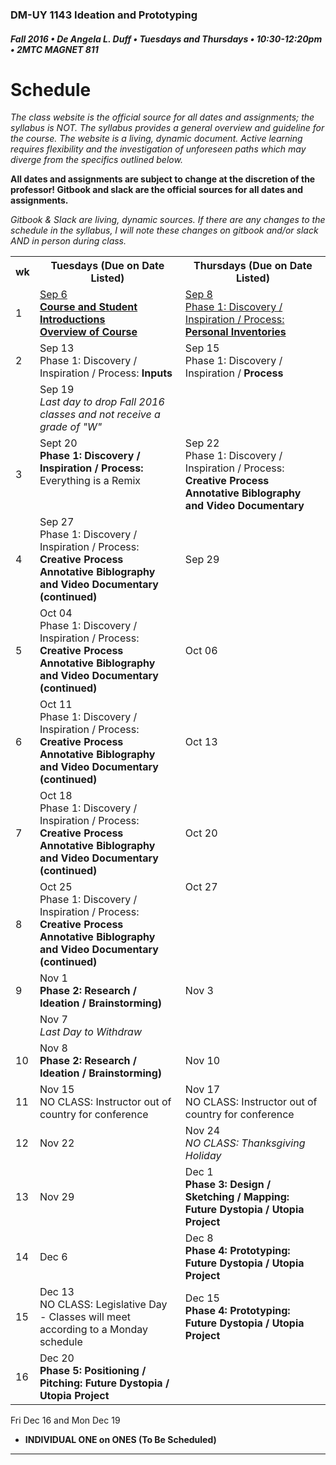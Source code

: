 ### DM-UY 1143 Ideation and Prototyping
##### Fall 2016 • De Angela L. Duff • Tuesdays and Thursdays • 10:30-12:20pm • 2MTC MAGNET 811

# Schedule

_The class website is the official source for all dates and assignments; the syllabus is NOT. The syllabus provides a general overview and guideline for the course. The website is a living, dynamic document. Active learning requires flexibility and the investigation of unforeseen paths which may diverge from the specifics outlined below._


**All dates and assignments are subject to change at the discretion of the professor! Gitbook and slack are the official sources for all dates and assignments.**

*Gitbook & Slack are living, dynamic sources. If there are any changes to the schedule in the syllabus, I will note these changes on gitbook and/or slack AND in person during class.*
<table>
    <tr>
        <th width="4%">wk</th>
        <th width="48%">Tuesdays (Due on Date Listed)</th>
        <th width="48%">Thursdays (Due on Date Listed)</th>
    </tr>
    <tr>
        <td>1</td>
        <td><a href="week_1_detail_sep_6.md">Sep 6<br><strong>Course and Student Introductions<br>Overview of Course</strong></a></td>
        <td><a href="week_1_detail_sep_8.md">Sep 8<br>Phase 1: Discovery / Inspiration / Process: <strong>Personal Inventories</strong></a></td>
    </tr>
    <tr>
        <td>2</td>    
        <td><a href="week_2_detail_sep_8.md"></a>Sep 13<br>Phase 1: Discovery / Inspiration / Process: <strong>Inputs</strong></td>
        <td valign="top"><a href="week_3_detail_sep_15.md"></a>Sep 15<br>Phase 1: Discovery / Inspiration / <strong>Process</strong> </td>
    </tr>
    <tr>
        <td><td>Sep 19<br><i>Last day to drop Fall 2016 classes and not receive a grade of "W"</i></td><td></td>
    </tr
    <tr>
        <td>3</td> 
        <td valign="top"><a href="week_3_detail_sep_15.md"></a>Sept 20<br><strong>Phase 1: Discovery / Inspiration / Process:</strong> Everything is a Remix</td>
        <td valign="top"><a href="week_4_detail_sep_22.md"></a>Sep 22<br>Phase 1: Discovery / Inspiration / Process: <strong>Creative Process Annotative Biblography and Video Documentary</strong></td>
    </tr>
    <tr>
        <td>4</td>
        <td valign="top"><a href="week_4_detail_sep_22.md"></a>Sep 27<br>Phase 1: Discovery / Inspiration / Process: <strong>Creative Process Annotative Biblography and Video Documentary (continued)</strong></td>
        <td><a href="week_5_detail_sep_29.md"></a>Sep 29<br><strong></strong></td>
    </tr>
    <tr>
        <td>5</td>
        <td><a href="week_5_detail_sep_29.md"></a>Oct 04<br>Phase 1: Discovery / Inspiration / Process: <strong>Creative Process Annotative Biblography and Video Documentary (continued)</strong></td>
        <td><a href="week_6_detail_oct_6.md"></a>Oct 06<br><strong></strong></td>
    </tr>
    <tr>
        <td>6</td>    
        <td><a href="week_6_detail_oct_6.md"></a>Oct 11<br>Phase 1: Discovery / Inspiration / Process: <strong>Creative Process Annotative Biblography and Video Documentary (continued)</strong></td>
        <td><a href="week_7_detail_oct_13.md"></a>Oct 13<br><strong></strong></td>
    </tr>
    <tr>
        <td>7</td>     
        <td><a href="week_7_detail_oct_13.md"></a>Oct 18<br>Phase 1: Discovery / Inspiration / Process: <strong>Creative Process Annotative Biblography and Video Documentary (continued)</strong></td>
        <td><a href="week_8_detail_oct_20.md"></a>Oct 20<br><strong></strong></td>
    </tr>
    <tr>
        <td>8</td>     
        <td><a href="week_8_detail_oct_20.md"></a>Oct 25<br>Phase 1: Discovery / Inspiration / Process: <strong>Creative Process Annotative Biblography and Video Documentary (continued)</strong></td>
        <td valign="top">Oct 27<br><strong></strong></td>
    </tr>
    <tr>
        <td>9</td>      
        <td valign="top">Nov 1<br><strong>Phase 2: Research / Ideation / Brainstorming)</strong></td>
        <td>Nov 3<br><strong></strong></td>
    </tr>
     <tr>
        <td></td><td>Nov 7<br><i>Last Day to Withdraw</i></td><td></td>
    </tr>
    <tr>
        <td>10</td>     
        <td>Nov 8<br><strong>Phase 2: Research / Ideation / Brainstorming)</strong></td>
        <td>Nov 10<br><strong></strong></td>
    </tr>
    <tr>
        <td>11</td>   
        <td>Nov 15<br>NO CLASS: Instructor out of country for conference</td>
        <td>Nov 17<br>NO CLASS: Instructor out of country for conference</td>
    </tr>
    <tr>
        <td>12</td>   
        <td>Nov 22<br><strong></strong></td>
        <td>Nov 24<br><i>NO CLASS: Thanksgiving Holiday</i></td>
    </tr>
    <tr>
        <td>13</td>  
        <td>Nov 29<br><strong></strong></td>
        <td>Dec 1<br><strong>Phase 3: Design / Sketching / Mapping: Future Dystopia / Utopia Project</strong></td>
    </tr>
    <tr>
        <td>14</td>    
        <td>Dec 6<br><strong></strong></td>
        <td>Dec 8<br><strong>Phase 4: Prototyping: Future Dystopia / Utopia Project</strong></td>
    </tr>
    <tr>
        <td>15</td>     
        <td>Dec 13<br>NO CLASS: Legislative Day - Classes will meet according to a Monday schedule</td>  
        <td>Dec 15<br><strong>Phase 4: Prototyping: Future Dystopia / Utopia Project</strong></td>
    </tr>
    <tr>
        <td>16</td>
        <td>Dec 20<br><strong>Phase 5: Positioning / Pitching: Future Dystopia / Utopia Project</strong></td>
        <td></td>
    </tr>
</table>

Fri Dec 16 and Mon Dec 19<br>
* **INDIVIDUAL ONE on ONES (To Be Scheduled)**
* ****


